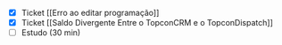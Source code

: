 
- [x] Ticket [[Erro ao editar programação]]
- [x] Ticket [[Saldo Divergente Entre o TopconCRM e o TopconDispatch]]
- [ ] Estudo (30 min)
